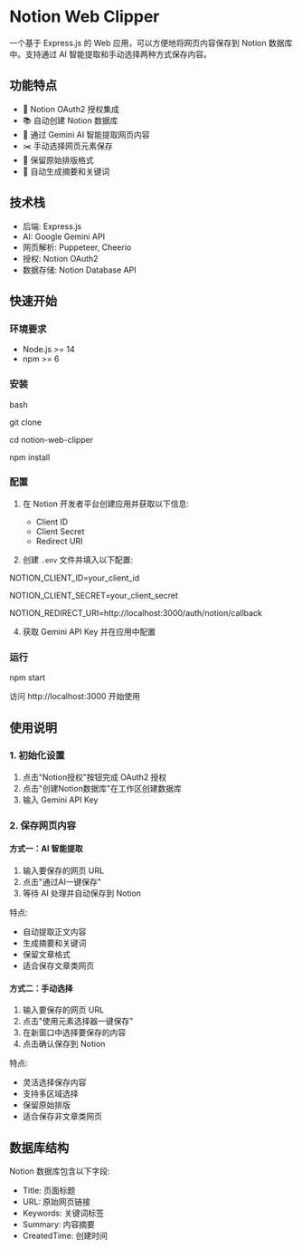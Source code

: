 # Notion Web Clipper

一个基于 Express.js 的 Web 应用，可以方便地将网页内容保存到 Notion 数据库中。支持通过 AI 智能提取和手动选择两种方式保存内容。

## 功能特点

- 🔐 Notion OAuth2 授权集成
- 📚 自动创建 Notion 数据库
- 🤖 通过 Gemini AI 智能提取网页内容
- ✂️ 手动选择网页元素保存
- 🎯 保留原始排版格式
- 📝 自动生成摘要和关键词

## 技术栈

- 后端: Express.js
- AI: Google Gemini API
- 网页解析: Puppeteer, Cheerio
- 授权: Notion OAuth2
- 数据存储: Notion Database API

## 快速开始

### 环境要求

- Node.js >= 14
- npm >= 6

### 安装

bash

git clone <repository-url>

cd notion-web-clipper

npm install


### 配置

1. 在 Notion 开发者平台创建应用并获取以下信息:
   - Client ID
   - Client Secret
   - Redirect URI

2. 创建 `.env` 文件并填入以下配置:
   
NOTION_CLIENT_ID=your_client_id

NOTION_CLIENT_SECRET=your_client_secret

NOTION_REDIRECT_URI=http://localhost:3000/auth/notion/callback

4. 获取 Gemini API Key 并在应用中配置

### 运行

npm start

访问 http://localhost:3000 开始使用

## 使用说明

### 1. 初始化设置

1. 点击"Notion授权"按钮完成 OAuth2 授权
2. 点击"创建Notion数据库"在工作区创建数据库
3. 输入 Gemini API Key

### 2. 保存网页内容

#### 方式一：AI 智能提取

1. 输入要保存的网页 URL
2. 点击"通过AI一键保存"
3. 等待 AI 处理并自动保存到 Notion

特点:
- 自动提取正文内容
- 生成摘要和关键词
- 保留文章格式
- 适合保存文章类网页

#### 方式二：手动选择

1. 输入要保存的网页 URL
2. 点击"使用元素选择器一键保存"
3. 在新窗口中选择要保存的内容
4. 点击确认保存到 Notion

特点:
- 灵活选择保存内容
- 支持多区域选择
- 保留原始排版
- 适合保存非文章类网页

## 数据库结构

Notion 数据库包含以下字段:
- Title: 页面标题
- URL: 原始网页链接
- Keywords: 关键词标签
- Summary: 内容摘要
- CreatedTime: 创建时间
